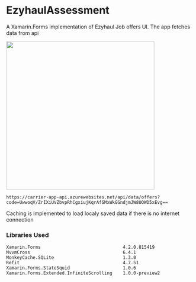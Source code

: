 # EzyhaulAssessment

A Xamarin.Forms implementation of Ezyhaul Job offers UI. 
The app fetches data from api

<img src="https://github.com/kamisaur/EzyhaulAssessment/blob/master/Images/android_screenrecording.gif" width="400px" />


```
https://carrier-app-api.azurewebsites.net/api/data/offers?code=UwwoqV/ZrIXiUVZbvpRhCgxiujKqrAfSMxWkGGndjmJW8UOWD5xEvg==
```
Caching is implemented to load localy saved data if there is no internet connection



### Libraries Used 


```
Xamarin.Forms                               4.2.0.815419 
MvvmCross                                   6.4.1
MonkeyCache.SQLite                          1.3.0
Refit                                       4.7.51
Xamarin.Forms.StateSquid                    1.0.6
Xamarin.Forms.Extended.InfiniteScrolling    1.0.0-preview2
```


